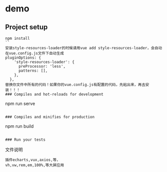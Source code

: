 # demo

## Project setup
```
npm install
``
安装style-resources-loader的时候请用vue add style-resources-loader，会自动在vue.config.js文件下自动生成
pluginOptions: {
    'style-resources-loader': {
      preProcessor: 'less',
      patterns: [],
    },
  },
替换你文件中所有的代码！如果你的vue.config.js有配置的代码，先粘出来，再去安装！！！
### Compiles and hot-reloads for development
```
npm run serve
```

### Compiles and minifies for production
```
npm run build
```

### Run your tests
```
文件说明
```
插件echarts,vux,axios,等，
vh,vw,rem,em,100%,等大屏应用
